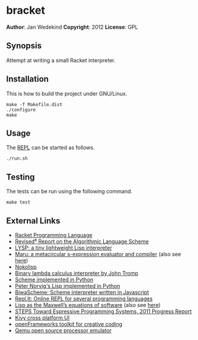bracket
======

**Author**:       Jan Wedekind
**Copyright**:    2012
**License**:      GPL

Synopsis
--------

Attempt at writing a small Racket interpreter.

Installation
------------

This is how to build the project under GNU/Linux.

    make -f Makefile.dist
    ./configure
    make

Usage
-----

The [REPL](http://en.wikipedia.org/wiki/Read-eval-print\_loop) can be started as follows.

    ./run.sh

Testing
-------

The tests can be run using the following command.

    make test

External Links
--------------

* [Racket Programming Language](http://www.racket-lang.org/)
* [Revised⁶ Report on the Algorithmic Language Scheme](http://www.r6rs.org/)
* [LYSP: a tiny lightweight Lisp interpreter](http://piumarta.com/software/lysp/)
* [Maru: a metacircular s-expression evaluator and compiler](http://piumarta.com/software/maru/) (also see [here](https://github.com/kstephens/maru))
* [Nokolisp](http://koti.welho.com/tnoko/Nokolisp.htm)
* [Binary lambda calculus interpreter by John Tromp](http://homepages.cwi.nl/~tromp/cl/cl.html)
* [Scheme implemented in Python](https://github.com/codebox/scheme-interpreter/blob/master/scheme.py)
* [Peter Norvig's Lisp implemented in Python](http://norvig.com/lispy.html)
* [BiwaScheme: Scheme interpreter written in Javascript](https://github.com/biwascheme/biwascheme)
* [Repl.It: Online REPL for several programming languages](http://repl.it/)
* [Lisp as the Maxwell’s equations of software](http://www.michaelnielsen.org/ddi/lisp-as-the-maxwells-equations-of-software/) (also see [here](http://gliese1337.blogspot.co.uk/2012/04/schrodingers-equation-of-software.html))
* [STEPS Toward Espressive Programming Systems, 2011 Progress Report](http://www.vpri.org/pdf/tr2011004\_steps11.pdf)
* [Kivy cross platform UI](http://kivy.org)
* [openFrameworks toolkit for creative coding](http://www.openframeworks.cc)
* [Qemu open source processor emulator](http://qemu.org/Manual)
